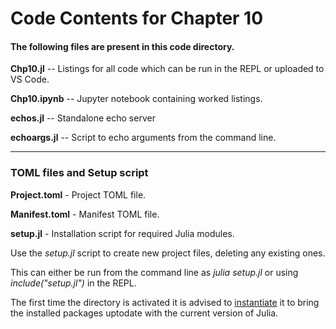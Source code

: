 # Code Contents for Chapter 10

#### The following files are present in this code directory.

**Chp10.jl** -- Listings for all code which can be run in the REPL or uploaded to VS Code.

**Chp10.ipynb** -- Jupyter notebook containing worked listings.

**echos.jl** -- Standalone echo server

**echoargs.jl** -- Script to echo arguments from the command line.

---

### TOML files and Setup script

**Project.toml** - Project TOML file.

**Manifest.toml** - Manifest TOML file.

**setup.jl** - Installation script for required Julia modules.

Use the *setup.jl* script to create new project files, deleting any existing ones.

This can either be run from the command line as *julia setup.jl* or using *include("setup.jl")* in the REPL.

The first time the directory is activated it is advised to <u>instantiate</u> it to bring the installed packages uptodate with the current version of Julia.
